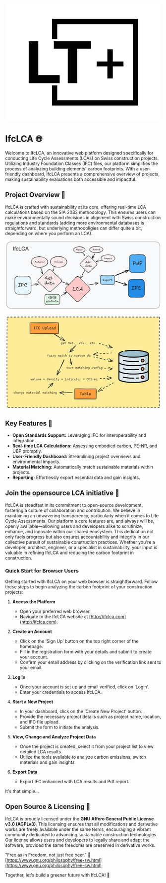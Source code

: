 ![Logo](/public/logo.png)

# IfcLCA 🌐
Welcome to IfcLCA, an innovative web platform designed specifically for conducting Life Cycle Assessments (LCAs) on Swiss construction projects. Utilizing Industry Foundation Classes (IFC) files, our platform simplifies the process of analyzing building elements' carbon footprints. With a user-friendly dashboard, IfcLCA presents a comprehensive overview of projects, making sustainability evaluations both accessible and impactful.

## Project Overview 🏢

IfcLCA is crafted with sustainability at its core, offering real-time LCA calculations based on the SIA 2032 methodology. This ensures users can make environmentally sound decisions in alignment with Swiss construction regulations and standards (adding more environmental databases is straightforward, but underlying methodoligies can differ quite a bit, depending on where you perform an LCA).

![Process Diagram](/public/process.png)

![Data Flow](/public/WebAppDataFlow.png)

## Key Features 🔑

- **Open Standards Support:** Leveraging IFC for interoperability and integration.
- **Real-time LCA Calculations:** Assessing embodied carbon, PE-NR, and UBP promptly.
- **User-Friendly Dashboard:** Streamlining project overviews and environmental impacts.
- **Material Matching:** Automatically match sustainable materials within projects.
- **Reporting:** Effortlessly export essential data and gain insights.

## Join the opensource LCA initiative 🚀
IfcLCA is steadfast in its commitment to open-source development, fostering a culture of collaboration and contribution. We believe in maintaining an unwavering transparency, particularly when it comes to Life Cycle Assessments. 
Our platform's core features are, and always will be, openly available—allowing users and developers alike to scrutinize, enhance, and innovate within our shared ecosystem. This dedication not only fuels progress but also ensures accountability and integrity in our collective pursuit of sustainable construction practices.
 Whether you're a developer, architect, engineer, or a specialist in sustainability, your input is valuable in refining IfcLCA and reducing the carbon footprint in construction.

### Quick Start for Browser Users

Getting started with IfcLCA on your web browser is straightforward. Follow these steps to begin analyzing the carbon footprint of your construction projects:

1. **Access the Platform**
   - Open your preferred web browser.
   - Navigate to the IfcLCA website at [http://ifclca.com](http://ifclca.com).

2. **Create an Account**
   - Click on the ‘Sign Up’ button on the top right corner of the homepage.
   - Fill in the registration form with your details and submit to create your account.
   - Confirm your email address by clicking on the verification link sent to your email.

3. **Log In**
   - Once your account is set up and email verified, click on ‘Login’.
   - Enter your credentials to access IfcLCA.

4. **Start a New Project**
   - In your dashboard, click on the ‘Create New Project’ button.
   - Provide the necessary project details such as project name, location, and IFC file upload.
   - Submit the form to initiate the analysis.

5. **View, Change and Analyze Project Data**
   - Once the project is created, select it from your project list to view detailed LCA results.
   - Utilize the tools available to analyze carbon emissions, switch materials and gain insights.

6. **Export Data**
   - Export IFC enhanced with LCA results and Pdf report.

It's that simple...

## Open Source & Licensing 📄

IfcLCA is proudly licensed under the **GNU Affero General Public License v3.0 (AGPLv3)**. This licensing ensures that all modifications and derivative works are freely available under the same terms, encouraging a vibrant community dedicated to advancing sustainable construction technologies. Our license allows users and developers to legally share and adapt the software, provided the same freedoms are preserved in derivative works.

"Free as in Freedom, not just free beer." 🍻 
[https://www.gnu.org/philosophy/free-sw.html](https://www.gnu.org/philosophy/free-sw.html)

Together, let's build a greener future with IfcLCA! 🌿